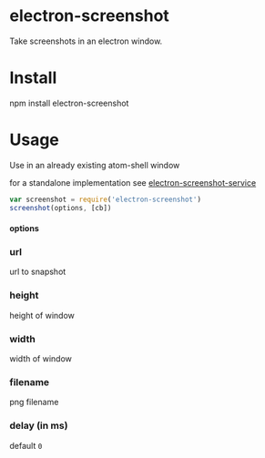 # electron-screenshot

Take screenshots in an electron window.

# Install

npm install electron-screenshot

# Usage

Use in an already existing atom-shell window

for a standalone implementation see [electron-screenshot-service](https://github.com/FWeinb/electron-screenshot-service)

``` js
var screenshot = require('electron-screenshot')
screenshot(options, [cb])
```

#### options

### url
url to snapshot

### height
height of window

### width
width of window

### filename
png filename

### delay (in ms)
default `0`
